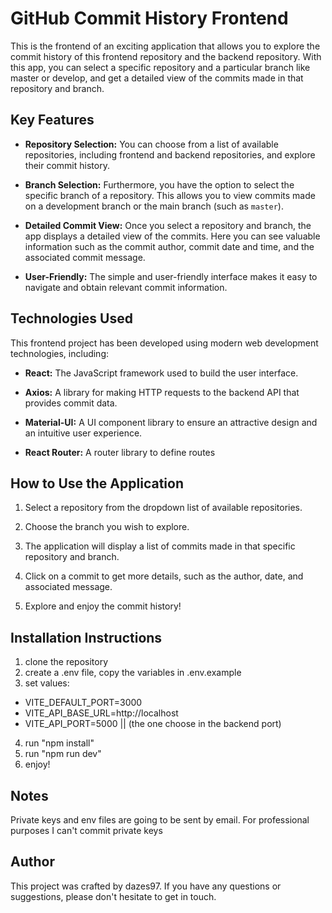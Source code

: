 # GitHub Commit History Frontend

This is the frontend of an exciting application that allows you to explore the commit history of this frontend repository and the backend repository. With this app, you can select a specific repository and a particular branch like master or develop, and get a detailed view of the commits made in that repository and branch.

## Key Features

- **Repository Selection:** You can choose from a list of available repositories, including frontend and backend repositories, and explore their commit history.

- **Branch Selection:** Furthermore, you have the option to select the specific branch of a repository. This allows you to view commits made on a development branch or the main branch (such as `master`).

- **Detailed Commit View:** Once you select a repository and branch, the app displays a detailed view of the commits. Here you can see valuable information such as the commit author, commit date and time, and the associated commit message.

- **User-Friendly:** The simple and user-friendly interface makes it easy to navigate and obtain relevant commit information.

## Technologies Used

This frontend project has been developed using modern web development technologies, including:

- **React:** The JavaScript framework used to build the user interface.

- **Axios:** A library for making HTTP requests to the backend API that provides commit data.

- **Material-UI:** A UI component library to ensure an attractive design and an intuitive user experience.

- **React Router:** A router library to define routes

## How to Use the Application

1. Select a repository from the dropdown list of available repositories.

2. Choose the branch you wish to explore.

3. The application will display a list of commits made in that specific repository and branch.

4. Click on a commit to get more details, such as the author, date, and associated message.

5. Explore and enjoy the commit history!

## Installation Instructions

1. clone the repository
2. create a .env file, copy the variables in .env.example 
3. set values:
- VITE_DEFAULT_PORT=3000
- VITE_API_BASE_URL=http://localhost
- VITE_API_PORT=5000 || (the one choose in the backend port)
4. run "npm install"
5. run "npm run dev"
6. enjoy!

## Notes
Private keys and env files are going to be sent by email. For professional purposes I can't commit private keys

## Author
This project was crafted by dazes97. If you have any questions or suggestions, please don't hesitate to get in touch.